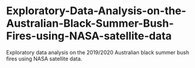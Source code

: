 # Exploratory-Data-Analysis-on-the-Australian-Black-Summer-Bush-Fires-using-NASA-satellite-data
Exploratory data analysis on the 2019/2020 Australian black summer bush fires using NASA satellite data.
